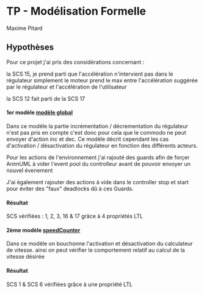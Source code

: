 # TP - Modélisation Formelle

Maxime Pitard



## Hypothèses

Pour ce projet j'ai pris des considérations concernant :

la SCS 15, je prend parti que l'accélération n'intervient pas dans le régulateur simplement le moteur prend le max entre l'accélération suggérée par le régulateur et l'accélération de l'utilisateur

la SCS 12 fait parti de la SCS 17



#### 1er modèle [modèle global](tpMaximePitard.html) 

Dans ce modèle la partie incrémentation / décrementation du régulateur n'est pas pris en compte c'est donc pour cela que le commodo ne peut envoyer d'action inc et dec. Ce modèle décrit cependant les cas d'activation / désactivation du régulateur en fonction des différents acteurs.

Pour les actions de l'environnement j'ai rajouté des guards afin de forçer AnimUML à vider l'event pool du controlleur avant de pouvoir envoyer un nouvel évenement

J'ai également rajouter des actions à vide dans le controller stop et start pour éviter des "faux" deadlocks dû à ces Guards.

#### Résultat

SCS vérifiées : 1, 2, 3, 16 & 17 grâce à 4 propriétés LTL



#### 2ème modèle [speedCounter](speedCounter.html) 

Dans ce modèle on bouchonne l'activation et désactivation du calculateur de vitesse. ainsi on peut vérifier le comportement relatif au calcul de la vitesse désirée



#### Résultat

SCS 1 & SCS 6 vérifiées grâce à une propriété LTL

